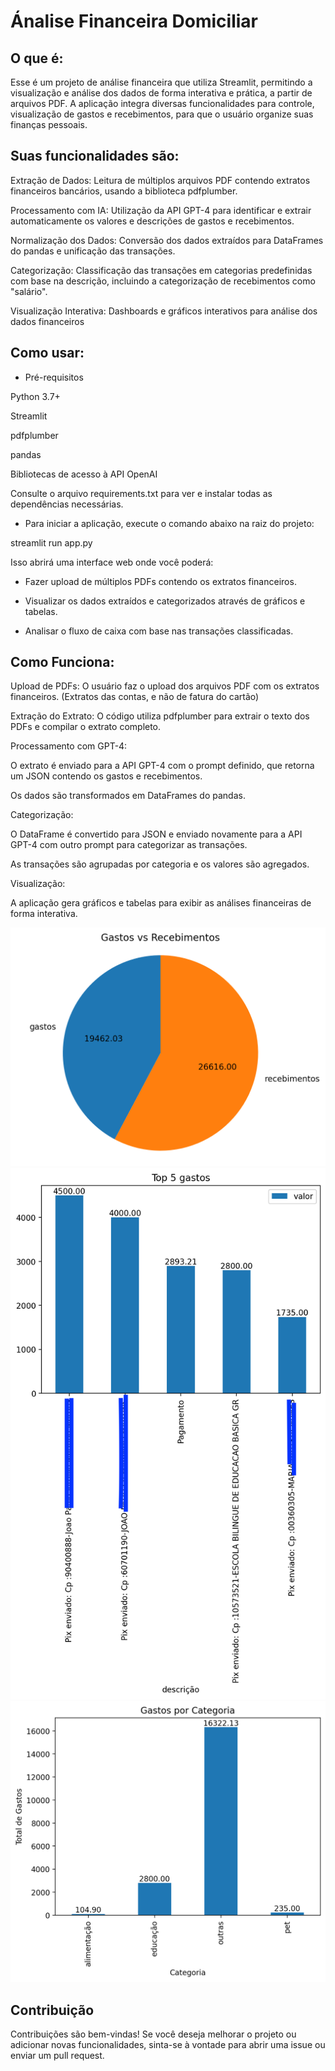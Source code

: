 # Ánalise Financeira Domiciliar

## O que é:

Esse é um projeto de análise financeira que utiliza Streamlit, permitindo a visualização e análise dos dados de forma interativa e prática, a partir de arquivos PDF. A aplicação integra diversas funcionalidades para controle, visualização de gastos e recebimentos, para que o usuário organize suas finanças pessoais. 

## Suas funcionalidades são:

Extração de Dados: Leitura de múltiplos arquivos PDF contendo extratos financeiros bancários, usando a biblioteca pdfplumber.

Processamento com IA: Utilização da API GPT-4 para identificar e extrair automaticamente os valores e descrições de gastos e recebimentos.

Normalização dos Dados: Conversão dos dados extraídos para DataFrames do pandas e unificação das transações.

Categorização: Classificação das transações em categorias predefinidas com base na descrição, incluindo a categorização de recebimentos como "salário".

Visualização Interativa: Dashboards e gráficos interativos para análise dos dados financeiros

## Como usar:

* Pré-requisitos

Python 3.7+

Streamlit

pdfplumber

pandas

Bibliotecas de acesso à API OpenAI

Consulte o arquivo requirements.txt para ver e instalar todas as dependências necessárias.

* Para iniciar a aplicação, execute o comando abaixo na raiz do projeto:

streamlit run app.py

Isso abrirá uma interface web onde você poderá:

- Fazer upload de múltiplos PDFs contendo os extratos financeiros.

- Visualizar os dados extraídos e categorizados através de gráficos e tabelas.

- Analisar o fluxo de caixa com base nas transações classificadas.

## Como Funciona:

Upload de PDFs: O usuário faz o upload dos arquivos PDF com os extratos financeiros. (Extratos das contas, e não de fatura do cartão)

Extração do Extrato: O código utiliza pdfplumber para extrair o texto dos PDFs e compilar o extrato completo.

Processamento com GPT-4:

O extrato é enviado para a API GPT-4 com o prompt definido, que retorna um JSON contendo os gastos e recebimentos.

Os dados são transformados em DataFrames do pandas.

Categorização:

O DataFrame é convertido para JSON e enviado novamente para a API GPT-4 com outro prompt para categorizar as transações.

As transações são agrupadas por categoria e os valores são agregados.

Visualização:

A aplicação gera gráficos e tabelas para exibir as análises financeiras de forma interativa.

![Exemplo de como aparecerá o gráfico pizza de gastos x recebimentos](assets/gastosxreceb.png)
![Exemplo de como aparecerá o gráfico dos top gastos](assets/topgastos.png)
![Exemplo de como aparecerá o gráfico com gastos categorizados](assets/categoria.png)


## Contribuição
Contribuições são bem-vindas! Se você deseja melhorar o projeto ou adicionar novas funcionalidades, sinta-se à vontade para abrir uma issue ou enviar um pull request.